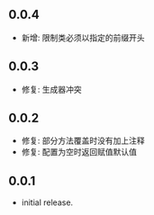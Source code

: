 ## 0.0.4

* 新增: 限制类必须以指定的前缀开头

## 0.0.3

* 修复: 生成器冲突

## 0.0.2

* 修复: 部分方法覆盖时没有加上注释
* 修复: 配置为空时返回赋值默认值

## 0.0.1

* initial release.

